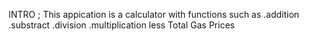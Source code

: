 INTRO ;
This appication is a calculator with functions such as 
  .addition
  .substract
  .division
  .multiplication
less Total Gas Prices
